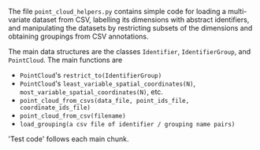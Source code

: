 The file `point_cloud_helpers.py` contains simple code for loading a multi-variate dataset from CSV, labelling its dimensions with abstract identifiers, and manipulating the datasets by restricting subsets of the dimensions and obtaining groupings from CSV annotations.

The main data structures are the classes `Identifier`, `IdentifierGroup`, and `PointCloud`.
The main functions are

  - `PointCloud`'s `restrict_to(IdentifierGroup)`
  - `PointCloud`'s `least_variable_spatial_coordinates(N)`, `most_variable_spatial_coordinates(N)`, etc.
  - `point_cloud_from_csvs(data_file, point_ids_file, coordinate_ids_file)`
  - `point_cloud_from_csv(filename)`
  - `load_grouping(a csv file of identifier / grouping name pairs)`

'Test code' follows each main chunk.

